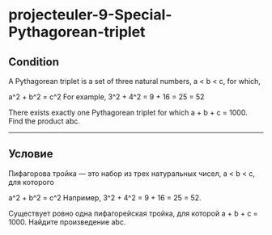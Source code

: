 # projecteuler-9-Special-Pythagorean-triplet

Condition
---------
A Pythagorean triplet is a set of three natural numbers, a < b < c, for which,

а^2 + b^2 = с^2
For example, 3^2 + 4^2 = 9 + 16 = 25 = 52

There exists exactly one Pythagorean triplet for which a + b + c = 1000.
Find the product abc.

-------------------------------------------------------------------
Условие
-------
Пифагорова тройка — это набор из трех натуральных чисел, a < b < c, для которого

а^2 + b^2 = с^2
Например, 3^2 + 4^2 = 9 + 16 = 25 = 52.

Существует ровно одна пифагорейская тройка, для которой a + b + c = 1000.
Найдите произведение abc.
